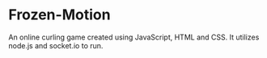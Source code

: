 # Frozen-Motion
An online curling game created using JavaScript, HTML and CSS. It utilizes node.js and socket.io to run.
